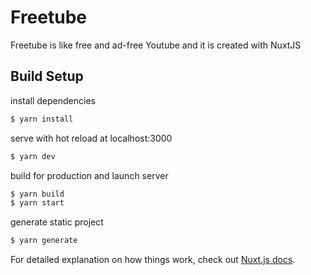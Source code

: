 # Freetube
Freetube is like free and ad-free Youtube and it is created with NuxtJS

## Build Setup

install dependencies
```bash
$ yarn install
```

serve with hot reload at localhost:3000
```bash
$ yarn dev
```

build for production and launch server
```bash
$ yarn build
$ yarn start
```

generate static project
```bash
$ yarn generate
```

For detailed explanation on how things work, check out [Nuxt.js docs](https://nuxtjs.org).
